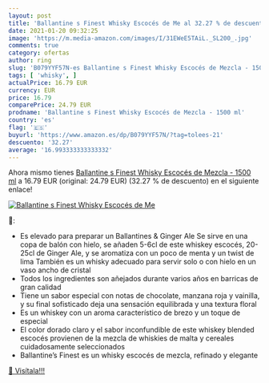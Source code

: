 ```yaml
---
layout: post
title: 'Ballantine s Finest Whisky Escocés de Me al 32.27 % de descuento'
date: 2021-01-20 09:32:25
image: 'https://m.media-amazon.com/images/I/31EWeE5TAiL._SL200_.jpg'
comments: true
category: ofertas
author: ring
slug: 'B079YYF57N-es Ballantine s Finest Whisky Escocés de Mezcla - 1500 ml'
tags: [ 'whisky', ]
actualPrice: 16.79 EUR
currency: EUR
price: 16.79
comparePrice: 24.79 EUR
prodname: 'Ballantine s Finest Whisky Escocés de Mezcla - 1500 ml'
country: 'es'
flag: '🇪🇸'
buyurl: 'https://www.amazon.es/dp/B079YYF57N/?tag=tolees-21'
descuento: '32.27'
average: '16.993333333333332'
---
```


Ahora mismo tienes [Ballantine s Finest Whisky Escocés de Mezcla - 1500 ml](https://www.amazon.es/dp/B079YYF57N/?tag=tolees-21) a 16.79 EUR (original: 24.79 EUR) (32.27 %  de descuento) en el siguiente enlace!

[![Ballantine s Finest Whisky Escocés de Me](https://m.media-amazon.com/images/I/31EWeE5TAiL._SL200_.jpg)](https://www.amazon.es/dp/B079YYF57N/?tag=tolees-21)

🔎:

- Es elevado para preparar un Ballantines & Ginger Ale Se sirve en una copa de balón con hielo, se añaden 5-6cl de este whiskey escocés, 20-25cl de Ginger Ale, y se aromatiza con un poco de menta y un twist de lima También es un whisky adecuado para servir solo o con hielo en un vaso ancho de cristal
- Todos los ingredientes son añejados durante varios años en barricas de gran calidad
- Tiene un sabor especial con notas de chocolate, manzana roja y vainilla, y su final sofisticado deja una sensación equilibrada y una textura floral
- Es un whiskey con un aroma característico de brezo y un toque de especial
- El color dorado claro y el sabor inconfundible de este whiskey blended escocés provienen de la mezcla de whiskies de malta y cereales cuidadosamente seleccionados
- Ballantine’s Finest es un whisky escocés de mezcla, refinado y elegante

[🛒 Visítala!!!](https://www.amazon.es/dp/B079YYF57N/?tag=tolees-21)
